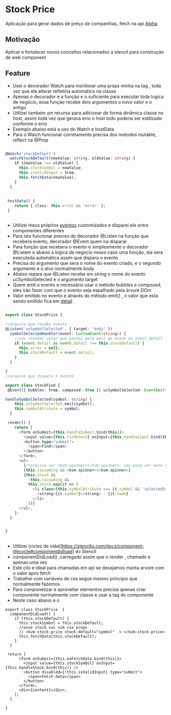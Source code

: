 # Stock Price
Aplicação para gerar dados de preço de companhias, fetch na api [Alpha](https://www.alphavantage.co/)

## Motivação
Aplicar e fortalecer novos conceitos relacionados a stencil para construção de web component

## Feature
- Usei o decorador Watch para monitorar uma props minha na tag <kvm-stock-price></kvm-stok-price>, toda vez que ela alterar refletiria automático na classe
- Apenas o decorador e a função e o suficiente para executar toda logica de negócio, essa função recebe dois argumentos o novo valor e o antigo
- Utilizei também um recurso para adicionar de forma dinâmica classe no host, assim toda vez que gerava erro o host todo poderia ser estilizado conforme o erro
- Exemplo abaixo está a uso do Watch e hostData
- Para o Watch funcionar corretamente precisa dos metodos mutable, reflect na @Prop

```typescript

@Watch('stockDefault')
  watchStockDefault(newValue: string, oldValue: string) {
    if (newValue !== oldValue) {
      this.stockSymbol = newValue;
      this.isValidInput = true;
      this.fetchData(newValue);
    }
  }
  
  
 hostData() {
    return { class: this.error && 'error' };
 }  

```

## 

- Utilizei meus próprios [eventos](https://stenciljs.com/docs/e) customizados e disparei ele entre componentes diferentes
- Para isto funcionar preciso do decorador  @Listen na função que  recebera evento, decorador @Event quem ira disparar
- Para função que recebera o evento e simplesmente o decorador @Listem e abaixo a lógica de negócio nesse caso uma função, ela sera executada automática assim que dispara o evento
- Precisa do argumento que sera o nome do evento criado, e o segundo argumento e o alvo normalmente body
- Abaixo repara que @Listen recebe em string o nome do evento ucSymbolSelected e o argumento target
- Quem emit o evento e necessário usar o método bubbles e composed, eles irão fazer com que o evento seja espalhado pela árvore DOm
- Valor emitido no evento e através do método emit() , o valor que esta sendo emitido fica em [detail](https://developer.mozilla.org/en-US/docs/Web/API/CustomEvent/detail)

```typescript 

export class StockPrice {

//arquivo que recebo evento
@Listen('ucSymbolSelected', { target: 'body' })
  symbolSelectedHandler(event: CustomEvent<string>) {
    //vou receber valor que passei pelo emit do event no event.detail
    if (event.detail && event.detail !== this.stockDefault) {
      this.error = null;
      this.stockDefault = event.detail;
    }
  }

}
//arquivo que dispara o evento

export class StockFind {
 @Event({ bubbles: true, composed: true }) ucSymbolSelected: EventEmitter<string>;

handleSymbolSelected(symbol: string) {
    this.ucSymbolSelected.emit(symbol);
    this.symbolAtribute = symbol;
  }

 render() {
    return [
      <form onSubmit={this.handleSubmit.bind(this)}>
        <input value={this.findStock} onInput={this.handleInput.bind(this)} />
        <button type="submit">
          <span>Find</span>
        </button>
      </form>,
      <ul>
        {/*precisa ser <kvm-spinner></kvm-spinner>, nao pose ser auto close*/}
        {this.isLoading && <kvm-spinner></kvm-spinner>}
        {this.stock &&
          !this.isLoading &&
          this.stock.map(it => (
            <li class={this.symbolAtribute === it.symbol && 'selectedSymbol'} onClick={this.handleSymbolSelected.bind(this, it.symbol)}>
              <strong>{it.symbol}</strong> - {it.name}
            </li>
          ))}
      </ul>,
    ];
  }


}
```
## 
- Utilizei (ciclos de vida)[https://stenciljs.com/docs/component-lifecycle#componentdidload] do Stencil
- componentDidLoad() ,carregado assim que o render , chamado e apenas uma vez
- Este cilo e ideal para chamadas em api se desejamos manta arvore com o valor  apos fetch
- Trabalhei com variáveis de css  segue mesmo principio que normalmente fazemos
- Para componetizar e aproveitar elementos precisa apenas criar componente normalmente com classe e usar a tag do componente
- Neste caso abaixo e o <kvm-spinner></kvm-spinner>


``` typscript
export class StockPrice  {
  componentDidLoad() {
    if (this.stockDefault) {
      this.stockSymbol = this.stockDefault;
      //esse stock vai vim via props
      // <kvm-stock-price stock-default="symbol"  > </kvm-stock-price>
      this.fetchData(this.stockDefault);
    }
  }

 return [
      <form onSubmit={this.onFetchData.bind(this)}>
        <input value={this.stockSymbol} onInput={this.handleStock.bind(this)} />
        <button disabled={!this.isValidInput} type="submit">
          <span>Fetch data</span>
        </button>
      </form>,
      <div>{content}</div>,
    ];
  }

}
```



